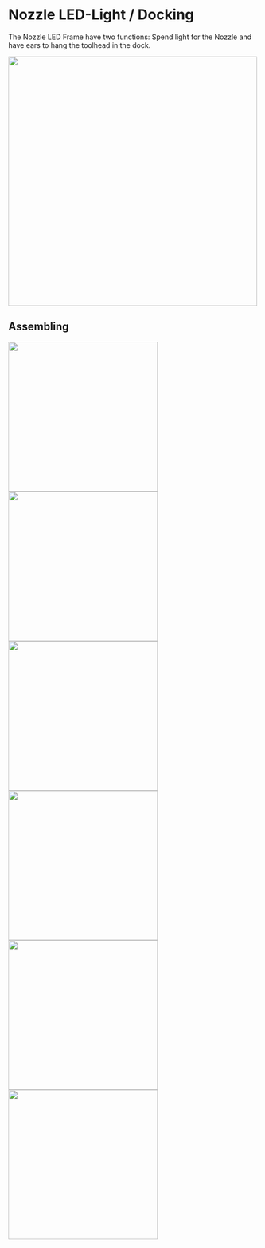 # Nozzle LED-Light / Docking

The Nozzle LED Frame have two functions: Spend light for the Nozzle and have ears to hang the toolhead in the dock.

<img width="500px" src="https://github.com/walterwissmann/Roerich_64/assets/42293697/024b57dd-82a6-41e4-ae6e-e5be4bd91396" /> 

## Assembling

<img width="300px" src="https://github.com/walterwissmann/Roerich_64/assets/42293697/42388e6d-c145-49af-92e9-413ae68dd030" /> 
<img width="300px" src="https://github.com/walterwissmann/Roerich_64/assets/42293697/ce7f9365-7df3-47b2-a66c-bfcbd05c6a97" /> 
<img width="300px" src="https://github.com/walterwissmann/Roerich_64/assets/42293697/f9a3707d-3930-43eb-9db4-c8cd62f90fa1" /> 
<img width="300px" src="https://github.com/walterwissmann/Roerich_64/assets/42293697/55b87070-7943-4a40-b865-f3a5a1f24c82" /> 
<img width="300px" src="https://github.com/walterwissmann/Roerich_64/assets/42293697/e9057f9d-01ef-4d2a-bf0b-8485a9d10a54" /> 
<img width="300px" src="https://github.com/walterwissmann/Roerich_64/assets/42293697/f8b46940-3452-4d7f-8098-c733aedee516" /> 




